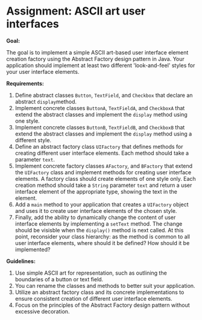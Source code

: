 # Assignment: ASCII art user interfaces

**Goal:**

The goal is to implement a simple ASCII art-based user interface element creation factory using the Abstract Factory design pattern in Java. Your application should implement at least two different 'look-and-feel' styles for your user interface elements.

**Requirements:**

1. Define abstract classes `Button`, `TextField`, and `Checkbox` that declare an abstract `display`method.
2. Implement concrete classes `ButtonA`, `TextFieldA`, and `CheckboxA` that extend the abstract classes and implement the `display` method using one style.
3. Implement concrete classes `ButtonB`, `TextFieldB`, and `CheckboxB` that extend the abstract classes and implement the `display` method using a different style.
4. Define an abstract factory class `UIFactory` that defines methods for creating different user interface elements. Each method should take a parameter `text`.
5. Implement concrete factory classes `AFactory`, and `BFactory` that extend the `UIFactory` class and implement methods for creating user interface elements. A factory class should create elements of one style only. Each creation method should take a `String` parameter `text` and return a user interface element of the appropriate type, showing the text in the element.
5. Add a `main` method to your application that creates a `UIFactory` object and uses it to create user interface elements of the chosen style.
6. Finally, add the ability to dynamically change the content of user interface elements by implementing a `setText` method. The change should be visisble when the `display()` method is next called. At this point, reconsider your class hierarchy: as the method is common to all user interface elements, where should it be defined? How should it be implemented?

**Guidelines:**

1. Use simple ASCII art for representation, such as outlining the boundaries of a button or text field.
2. You can rename the classes and methods to better suit your application.
2. Utilize an abstract factory class and its concrete implementations to ensure consistent creation of different user interface elements.
3. Focus on the principles of the Abstract Factory design pattern without excessive decoration.



